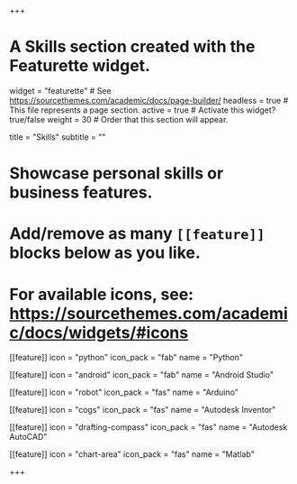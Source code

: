 +++
# A Skills section created with the Featurette widget.
widget = "featurette"  # See https://sourcethemes.com/academic/docs/page-builder/
headless = true  # This file represents a page section.
active = true  # Activate this widget? true/false
weight = 30  # Order that this section will appear.

title = "Skills"
subtitle = ""

# Showcase personal skills or business features.
# 
# Add/remove as many `[[feature]]` blocks below as you like.
# 
# For available icons, see: https://sourcethemes.com/academic/docs/widgets/#icons

[[feature]]
  icon = "python"
  icon_pack = "fab"
  name = "Python"
  
[[feature]]
  icon = "android"
  icon_pack = "fab"
  name = "Android Studio"

[[feature]]
  icon = "robot"
  icon_pack = "fas"
  name = "Arduino"
  
[[feature]]
  icon = "cogs"
  icon_pack = "fas"
  name = "Autodesk Inventor"

[[feature]]
  icon = "drafting-compass"
  icon_pack = "fas"
  name = "Autodesk AutoCAD"

[[feature]]
  icon = "chart-area"
  icon_pack = "fas"
  name = "Matlab"
  

+++
